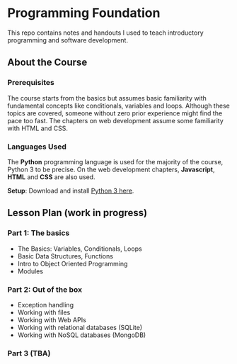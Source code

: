 # Programming Foundation

This repo contains notes and handouts I used to teach
introductory programming and software development.

## About the Course
### Prerequisites
The course starts from the basics but assumes basic familiarity
with fundamental concepts like conditionals, variables and loops.
Although these topics are covered, someone without zero prior
experience might find the pace too fast.
The chapters on web development assume some familiarity with HTML
and CSS.

### Languages Used
The **Python** programming language is used for the majority of the course,
Python 3 to be precise.
On the web development chapters, **Javascript**, **HTML** and **CSS** are also used.

**Setup**: Download and install [Python 3 here](https://www.python.org/downloads/).

## Lesson Plan (work in progress)

### Part 1: The basics
- The Basics: Variables, Conditionals, Loops
- Basic Data Structures, Functions
- Intro to Object Oriented Programming
- Modules

### Part 2: Out of the box

- Exception handling
- Working with files
- Working with Web APIs
- Working with relational databases (SQLite)
- Working with NoSQL databases (MongoDB)

### Part 3 (TBA)